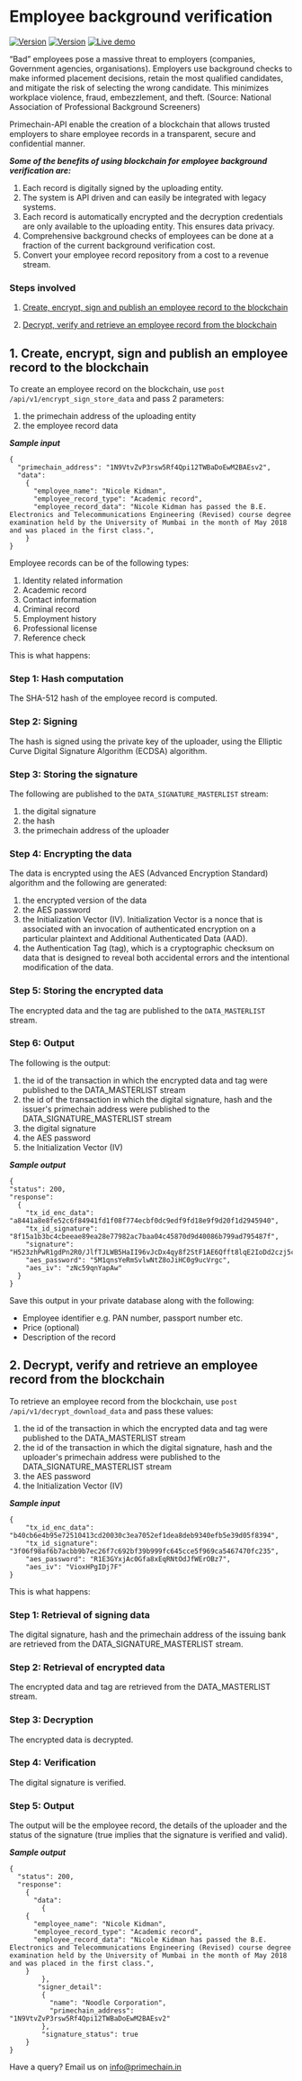# Employee background verification

[![Version](https://img.shields.io/badge/TRADE--Chain-v%201.0-brightgreen.svg)](https://github.com/Primechain/primechain-api-docs/blob/master/docs/usecases/trade_chain.md) [![Version](https://img.shields.io/badge/Contact-Primechain-blue.svg)](http://www.primechaintech.com/contactus.php) [![Live demo](https://img.shields.io/badge/Live-Demo-orange.svg)](http://169.63.131.117:2206/user/publish_employee_record) 


“Bad” employees pose a massive threat to employers (companies, Government agencies, organisations). Employers use background checks to make informed placement decisions, retain the most qualified candidates, and mitigate the risk of selecting the wrong candidate. This minimizes workplace violence, fraud, embezzlement, and theft. (Source: National Association of Professional Background Screeners)

Primechain-API enable the creation of a blockchain that allows trusted employers to share employee records in a transparent, secure and confidential manner. 

***Some of the benefits of using blockchain for employee background verification are:***   
1. Each record is digitally signed by the uploading entity.
2. The system is API driven and can easily be integrated with legacy systems.
3. Each record is automatically encrypted and the decryption credentials are only available to the uploading entity. This ensures data privacy.
4. Comprehensive background checks of employees can be done at a fraction of the current background verification cost. 
5. Convert your employee record repository from a cost to a revenue stream. 

### Steps involved

1. [Create, encrypt, sign and publish an employee record to the blockchain](#1-create-encrypt-sign-and-publish-an-employee-record-to-the-blockchain)

2. [Decrypt, verify and retrieve an employee record from the blockchain](#2-decrypt-verify-and-retrieve-an-employee-record-from-the-blockchain)


## 1. Create, encrypt, sign and publish an employee record to the blockchain
To create an employee record on the blockchain, use `post /api/v1/encrypt_sign_store_data` and pass 2 parameters: 
1. the primechain address of the uploading entity
2. the employee record data 

***Sample input***
```
{
  "primechain_address": "1N9VtvZvP3rsw5Rf4Qpi12TWBaDoEwM2BAEsv2",
  "data": 
    {
      "employee_name": "Nicole Kidman",
      "employee_record_type": "Academic record",
      "employee_record_data": "Nicole Kidman has passed the B.E. Electronics and Telecommunications Engineering (Revised) course degree examination held by the University of Mumbai in the month of May 2018 and was placed in the first class.",
    }
}
```

Employee records can be of the following types:
1. Identity related information
2. Academic record
3. Contact information
4. Criminal record
5. Employment history
6. Professional license
7. Reference check

This is what happens:   

### Step 1: Hash computation
The SHA-512 hash of the employee record is computed.

### Step 2: Signing
The hash is signed using the private key of the uploader, using the Elliptic Curve Digital Signature Algorithm (ECDSA) algorithm.

### Step 3: Storing the signature
The following are published to the `DATA_SIGNATURE_MASTERLIST` stream:
1. the digital signature
2. the hash
3. the primechain address of the uploader

### Step 4: Encrypting the data
The data is encrypted using the AES (Advanced Encryption Standard) algorithm and the following are generated: 
1. the encrypted version of the data
2. the AES password
3. the Initialization Vector (IV). Initialization Vector is a nonce that is associated with an invocation of authenticated encryption on a particular plaintext and Additional Authenticated Data (AAD).   
4. the Authentication Tag (tag), which is a cryptographic checksum on data that is designed to reveal both accidental errors and the intentional modification of the data.

### Step 5: Storing the encrypted data
The encrypted data and the tag are published to the `DATA_MASTERLIST` stream.

### Step 6: Output 
The following is the output:
1. the id of the transaction in which the encrypted data and tag were published to the DATA_MASTERLIST stream
2. the id of the transaction in which the digital signature, hash and the issuer's primechain address were published to the DATA_SIGNATURE_MASTERLIST stream
3. the digital signature
3. the AES password
4. the Initialization Vector (IV)

***Sample output***
```
{
"status": 200,
"response": 
  {
    "tx_id_enc_data": "a8441a8e8fe52c6f84941fd1f08f774ecbf0dc9edf9fd18e9f9d20f1d2945940",
    "tx_id_signature": "8f15a1b3bc4cbeeae89ea28e77982ac7baa04c45870d9d40086b799ad795487f",
    "signature": "H523zhPwR1gdPn2R0/JlfTJLWB5HaII96vJcDx4qy8f2StF1AE6Qfft8lqE2IoDd2czj5cW8i9ZJLaWXu7KkEyE=",
    "aes_password": "5M1qnsYeRmSvlwNtZ8oJiHC0g9ucVrgc",
    "aes_iv": "zNc59qnYapAw"
  }
}
```
Save this output in your private database along with the following:

* Employee identifier e.g. PAN number, passport number etc.
* Price (optional)
* Description of the record

## 2. Decrypt, verify and retrieve an employee record from the blockchain
To retrieve an employee record from the blockchain, use `post /api/v1/decrypt_download_data` and pass these values:
1. the id of the transaction in which the encrypted data and tag were published to the DATA_MASTERLIST stream
2. the id of the transaction in which the digital signature, hash and the uploader's primechain address were published to the DATA_SIGNATURE_MASTERLIST stream
3. the AES password
4. the Initialization Vector (IV)

***Sample input***
```
{
    "tx_id_enc_data": "b40cb6e4b95e72510413cd20030c3ea7052ef1dea8deb9340efb5e39d05f8394",
    "tx_id_signature": "3f06f98af6b7acbb9b7ec26f7c692bf39b999fc645cce5f969ca5467470fc235",
    "aes_password": "R1E3GYxjAc0Gfa8xEqRNtOdJfWErOBz7",
    "aes_iv": "VioxHPgIDj7F"
}
```
This is what happens:   

### Step 1: Retrieval of signing data 
The digital signature, hash and the primechain address of the issuing bank are retrieved from the DATA_SIGNATURE_MASTERLIST stream.

### Step 2: Retrieval of encrypted data 
The encrypted data and tag are retrieved from the DATA_MASTERLIST stream.

### Step 3: Decryption
The encrypted data is decrypted.

### Step 4: Verification
The digital signature is verified.

### Step 5: Output
The output will be the employee record, the details of the uploader and the status of the signature (true implies that the signature is verified and valid).

***Sample output***
```
{
  "status": 200,
  "response": 
    {
      "data": 
        {
    {
      "employee_name": "Nicole Kidman",
      "employee_record_type": "Academic record",
      "employee_record_data": "Nicole Kidman has passed the B.E. Electronics and Telecommunications Engineering (Revised) course degree examination held by the University of Mumbai in the month of May 2018 and was placed in the first class.",
    }
        },
       "signer_detail": 
        {
          "name": "Noodle Corporation",
          "primechain_address": "1N9VtvZvP3rsw5Rf4Qpi12TWBaDoEwM2BAEsv2"
        },
        "signature_status": true
    }
}
```

Have a query? Email us on info@primechain.in



